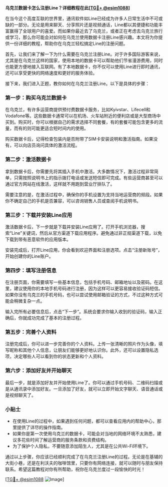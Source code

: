 **乌克兰数据卡怎么注册Line？详细教程在此[[TG💪+ @esim1088](https://t.me/s/esim1088)]**

在当今这个高度互联的世界里，通讯软件如Line已经成为许多人日常生活中不可或缺的一部分。无论是用来聊天、分享照片还是视频通话，Line都以其便捷和功能丰富赢得了全球用户的喜爱。而如果你最近去了乌克兰，或者正在考虑去乌克兰旅行或学习，那么你可能会对如何在乌克兰使用数据卡注册Line感兴趣。本文将为你提供一份详细的教程，帮助你在乌克兰轻松搞定Line的注册问题。

首先，让我们来了解一下为什么需要在乌克兰注册Line。对于许多国际游客来说，尤其是在乌克兰这样的国家，使用本地的数据卡可以帮助他们节省漫游费用，同时也能更方便地接入互联网。有了本地数据卡，你不仅可以使用Line进行即时通讯，还可以享受更快的网络速度和更好的服务体验。

接下来，我们进入正题，教你如何在乌克兰注册Line。以下是具体的步骤：

### 第一步：购买乌克兰数据卡

在乌克兰，有许多运营商提供预付费数据卡服务，比如Kyivstar、Lifecell和Vodafone等。这些数据卡通常可以在机场、火车站附近的便利店或是大型商场中买到。购买时，你可以根据自己的需求选择不同套餐，有的套餐可能包含更多的流量，而有的则可能更适合短时间内的使用。

购买数据卡后，记得检查包装内是否附带了SIM卡安装说明和激活指南。如果没有，可以向店员询问具体的激活流程。

### 第二步：激活数据卡

拿到数据卡后，你需要先将其插入手机中激活。大多数情况下，激活过程非常简单，只需按照说明书上的指示拨打电话或发送短信即可完成。有些运营商甚至可以通过官方网站在线激活，这样就不用跑到营业厅排队了。

需要注意的是，在激活过程中，确保你的手机设置为支持当地运营商的频段。如果你不确定自己的手机是否兼容，可以咨询销售人员或查阅手机说明书。

### 第三步：下载并安装Line应用

激活数据卡后，下一步就是下载并安装Line应用了。打开手机浏览器，搜索“Line”关键词，然后从官方渠道下载应用程序。避免通过非正规渠道下载，以免下载到带有恶意软件的应用版本。

安装完成后，打开Line应用，你会看到欢迎界面和注册选项。点击“注册新账号”，开始创建你的Line账户。

### 第四步：填写注册信息

在注册页面，你需要填写一些基本信息，包括手机号码、邮箱地址以及密码。在这里，建议使用你的本地手机号码进行注册，因为这样可以更容易接收验证码短信。如果你没有乌克兰的手机号码，也可以尝试使用邮箱验证的方式，不过这种方式可能会稍微复杂一点。

输入完所有必要信息后，点击“下一步”。系统会要求你输入收到的验证码，输入正确后，你就成功完成了基本的注册过程。

### 第五步：完善个人资料

注册完成后，你可以进一步完善你的个人资料。上传一张清晰的照片作为头像，填写昵称和其他个人信息，让朋友们能够更好地认识你。此外，还可以设置隐私选项，决定哪些人可以看到你的状态更新和个人资料。

### 第六步：添加好友并开始聊天

最后一步，就是添加好友并开始使用Line了。你可以通过手机号码、二维码扫描或是从通讯录中添加好友。一旦添加了好友，就可以立即开始文字聊天、语音通话或是视频聊天了。

### 小贴士

- 在使用Line的过程中，如果遇到任何问题，都可以查看应用内的帮助中心，那里提供了详尽的操作指南。
- 如果你是第一次使用乌克兰的数据卡，可能会对当地的网络环境不太熟悉，建议多花些时间了解运营商的服务条款和资费结构。
- 为了保护个人隐私，不要随意添加陌生人，尤其是在公共Wi-Fi环境下。

通过以上步骤，你应该已经顺利完成了在乌克兰注册Line的过程。无论是在基辅的大街小巷，还是在利沃夫的咖啡馆里，只要你有网络连接，就可以随时与朋友保持联系。希望这篇教程对你有所帮助，祝你在乌克兰度过一段愉快的时光！

[[TG💪+ @esim1088](https://t.me/s/esim1088) ![Image](https://i.postimg.cc/4NQfJmqS/Snipaste-2025-05-13-00-14-12.png)]